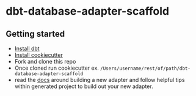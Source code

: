 # dbt-database-adapter-scaffold

## Getting started

- [Install dbt](https://docs.getdbt.com/docs/installation)
- [Install cookiecutter](https://cookiecutter.readthedocs.io/en/1.7.2/installation.html)
- Fork and clone this repo
- Once cloned run cookiecutter ex. `/Users/username/rest/of/path/dbt-database-adapter-scaffold`
- read the [docs](https://docs.getdbt.com/docs/contributing/building-a-new-adapter) around building a new adapter and follow helpful tips within generated project to build out your new adapter.